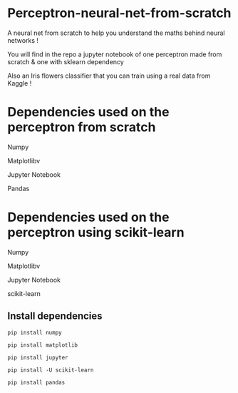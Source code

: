 # Perceptron-neural-net-from-scratch

A neural net from scratch to help you understand the maths behind neural networks ! 

You will find in the repo a jupyter notebook of one perceptron made from scratch & one with sklearn dependency

Also an Iris flowers classifier that you can train using a real data from Kaggle !

# Dependencies used on the perceptron from scratch

Numpy

Matplotlibv

Jupyter Notebook

Pandas

# Dependencies used on the perceptron using scikit-learn

Numpy

Matplotlibv

Jupyter Notebook

scikit-learn

## Install dependencies

	pip install numpy
  
	pip install matplotlib
  
	pip install jupyter
  
 	pip install -U scikit-learn
  
	pip install pandas
  
  
